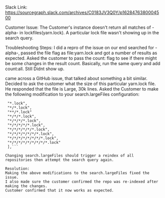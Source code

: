 Slack Link: https://sourcegraph.slack.com/archives/C0183JV3Q0Y/p1628476380004500

Customer Issue:
The Customer's instance doesn't return all matches of -alpha- in lockfiles(yarn.lock). A particular lock file wasn't showing up in the search query.
 
Troubleshooting Steps:
I did a repro of the issue on our end searched for -alpha-, passed the file flag as file:yarn.lock  and got a number of results as expected. Asked the customer to pass the count: flag to see if there might be some changes in the result count. Basically, run the same query and add count:all. Still Didnt show up.
 
came across a GitHub issue, that talked about something a bit similar. Decided to ask the customer what the size of this particular yarn.lock file.
He responded that the file is Large, 30k lines.
Asked the Customer to make the following modification to your search.largeFiles configuration:

```"search.largeFiles": [
 "*.lock",
 "*/*.lock",
 "**/*.lock"
 "*/*/*.lock",
 "*/*/*/*.lock",
 "*/*/*/*/*.lock",
 "*/*/*/*/*/*.lock",
 "*/*/*/*/*/*/*.lock",
 "*/*/*/*/*/*/*/*.lock",
 "*/*/*/*/*/*/*/*/*.lock"
 ],```

Changing search.largeFiles should trigger a reindex of all repositories then attempt the search query again.
 
Resolution:
Making the above modifications to the search.largeFiles fixed the issue.
I also made sure the customer confirmed the repo was re-indexed after making the changes.
Customer confirmed that it now works as expected.
